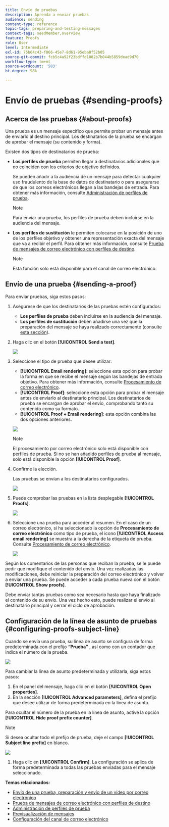 ```yaml
---
title: Envío de pruebas
description: Aprenda a enviar pruebas.
audience: sending
content-type: reference
topic-tags: preparing-and-testing-messages
context-tags: seedMember,overview
feature: Proofs
role: User
level: Intermediate
exl-id: 75b64c43-f066-45e7-8d61-95eba8f52b05
source-git-commit: fcb5c4a92f23bdffd1082b7b044b5859dead9d70
workflow-type: tm+mt
source-wordcount: '583'
ht-degree: 98%

---
```


# Envío de pruebas {#sending-proofs}

## Acerca de las pruebas {#about-proofs}

Una prueba es un mensaje específico que permite probar un mensaje antes de enviarlo al destino principal. Los destinatarios de la prueba se encargan de aprobar el mensaje (su contenido y forma).

Existen dos tipos de destinatarios de prueba:

* **Los perfiles de prueba** permiten llegar a destinatarios adicionales que no coinciden con los criterios de objetivo definidos.

  Se pueden añadir a la audiencia de un mensaje para detectar cualquier uso fraudulento de la base de datos de destinatario o para asegurarse de que los correos electrónicos llegan a las bandejas de entrada. Para obtener más información, consulte [Administración de perfiles de prueba](../../audiences/using/managing-test-profiles.md).

  >[!NOTE]
  >
  >Para enviar una prueba, los perfiles de prueba deben incluirse en la audiencia del mensaje.

* **Los perfiles de sustitución** le permiten colocarse en la posición de uno de los perfiles objetivo y obtener una representación exacta del mensaje que va a recibir el perfil. Para obtener más información, consulte [Prueba de mensajes de correo electrónico con perfiles de destino](../../sending/using/testing-messages-using-target.md).

  >[!NOTE]
  >
  >Esta función solo está disponible para el canal de correo electrónico.

## Envío de una prueba {#sending-a-proof}

Para enviar pruebas, siga estos pasos:

1. Asegúrese de que los destinatarios de las pruebas estén configurados:
   * **Los perfiles de prueba** deben incluirse en la audiencia del mensaje.
   * **Los perfiles de sustitución** deben añadirse una vez que la preparación del mensaje se haya realizado correctamente (consulte [esta sección](../../sending/using/testing-messages-using-target.md)).

1. Haga clic en el botón **[!UICONTROL Send a test]**.

   ![](assets/bat_select.png)

1. Seleccione el tipo de prueba que desee utilizar:

   * **[!UICONTROL Email rendering]**: seleccione esta opción para probar la forma en que se recibe el mensaje según las bandejas de entrada objetivo. Para obtener más información, consulte [Procesamiento de correo electrónico](../../sending/using/email-rendering.md).
   * **[!UICONTROL Proof]**: seleccione esta opción para probar el mensaje antes de enviarlo al destinatario principal. Los destinatarios de prueba se encargan de aprobar el envío, comprobando tanto su contenido como su formato.
   * **[!UICONTROL Proof + Email rendering]**: esta opción combina las dos opciones anteriores.

   ![](assets/bat_select1.png)

   >[!NOTE]
   >
   >El procesamiento por correo electrónico solo está disponible con perfiles de prueba. Si no se han añadido perfiles de prueba al mensaje, solo está disponible la opción **[!UICONTROL Proof]**.

1. Confirme la elección.

   Las pruebas se envían a los destinatarios configurados.

   ![](assets/bat_select2.png)

1. Puede comprobar las pruebas en la lista desplegable **[!UICONTROL Proofs]**.

   ![](assets/bat_view.png)

1. Seleccione una prueba para acceder al resumen. En el caso de un correo electrónico, si ha seleccionado la opción de **Procesamiento de correo electrónico** como tipo de prueba, el icono **[!UICONTROL Access email rendering]** se muestra a la derecha de la etiqueta de prueba. Consulte [Procesamiento de correo electrónico](../../sending/using/email-rendering.md).

   ![](assets/bat_view2.png)

Según los comentarios de las personas que reciban la prueba, se le puede pedir que modifique el contenido del envío. Una vez realizadas las modificaciones, debe reiniciar la preparación del correo electrónico y volver a enviar una prueba. Se puede acceder a cada prueba nueva con el botón **[!UICONTROL Show proofs]**.

Debe enviar tantas pruebas como sea necesario hasta que haya finalizado el contenido de su envío. Una vez hecho esto, puede realizar el envío al destinatario principal y cerrar el ciclo de aprobación.

## Configuración de la línea de asunto de pruebas {#configuring-proofs-subject-line}

Cuando se envía una prueba, su línea de asunto se configura de forma predeterminada con el prefijo **“Prueba”** , así como con un contador que indica el número de la prueba.

![](assets/proof-prefix.png)

Para cambiar la línea de asunto predeterminada y utilizarla, siga estos pasos:

1. En el panel del mensaje, haga clic en el botón **[!UICONTROL Open properties]**.
1. En la sección **[!UICONTROL Advanced parameters]**, defina el prefijo que desee utilizar de forma predeterminada en la línea de asunto.

Para ocultar el número de la prueba en la línea de asunto, active la opción **[!UICONTROL Hide proof prefix counter]**.

>[!NOTE]
>
>Si desea ocultar todo el prefijo de prueba, deje el campo **[!UICONTROL Subject line prefix]** en blanco.

![](assets/proof-prefix-configuration.png)

1. Haga clic en **[!UICONTROL Confirm]**. La configuración se aplica de forma predeterminada a todas las pruebas enviadas para el mensaje seleccionado.

**Temas relacionados:**

* [Envío de una prueba, preparación y envío de un vídeo por correo electrónico](../../sending/using/get-started-sending-messages.md#video)
* [Prueba de mensajes de correo electrónico con perfiles de destino](../../sending/using/testing-messages-using-target.md)
* [Administración de perfiles de prueba](../../audiences/using/managing-test-profiles.md)
* [Previsualización de mensajes](../../sending/using/previewing-messages.md)
* [Configuración del canal de correo electrónico](../../administration/using/configuring-email-channel.md)
